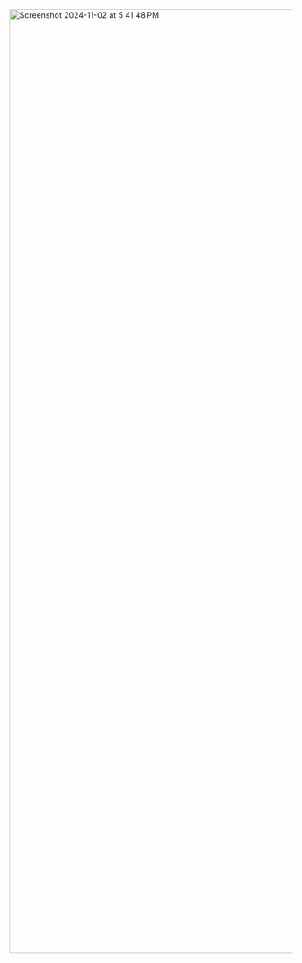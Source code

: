 <img width="1680" alt="Screenshot 2024-11-02 at 5 41 48 PM" src="https://github.com/user-attachments/assets/f3a1dc67-c6a1-4e68-b006-3865c324c43d">
